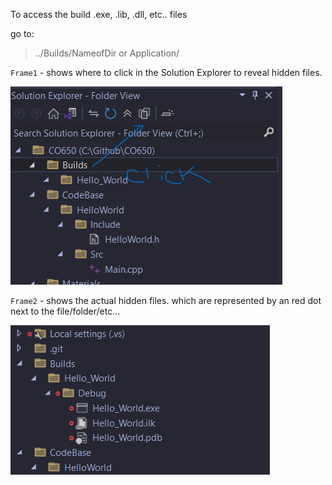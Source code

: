 To access the build .exe, .lib, .dll, etc.. files

go to:

> ../Builds/NameofDir or Application/

`Frame1` - shows where to click in the Solution Explorer to reveal hidden files.

![Frame1](../Materials/Pictures/Frame1.png)

`Frame2` - shows the actual hidden files. which are represented by an red dot next to the file/folder/etc...

![Frame2](../Materials/Pictures/Frame2.png)